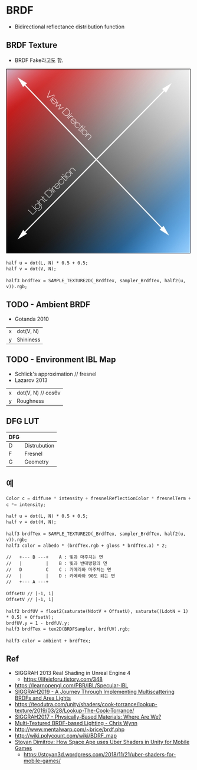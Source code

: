 # BRDF

- Bidirectional reflectance distribution function

## BRDF Texture

- BRDF Fake라고도 함.

![BRDF_dir.jpg](../res/BRDF_dir.jpg)

``` hlsl
half u = dot(L, N) * 0.5 + 0.5;
half v = dot(V, N);

half3 brdfTex = SAMPLE_TEXTURE2D(_BrdfTex, sampler_BrdfTex, half2(u, v)).rgb;
```

## TODO - Ambient BRDF

- Gotanda 2010

|   |           |
|---|-----------|
| x | dot(V, N) |
| y | Shininess |

## TODO - Environment IBL Map

- Schlick's approximation // fresnel
- Lazarov 2013

|   |                    |
|---|--------------------|
| x | dot(V, N) // cosθv |
| y | Roughness          |

## DFG LUT

| DFG |              |
|-----|--------------|
| D   | Distrubution |
| F   | Fresnel      |
| G   | Geometry     |

## 예

``` cs
Color c = diffuse * intensity + fresnelReflectionColor * fresnelTerm + translucentColor * t + Color(0, 0 ,0, specular);
c *= intensity;
```

``` hlsl
half u = dot(L, N) * 0.5 + 0.5;
half v = dot(H, N);

half3 brdfTex = SAMPLE_TEXTURE2D(_BrdfTex, sampler_BrdfTex, half2(u, v)).rgb;
half3 color = albedo * (brdfTex.rgb + gloss * brdfTex.a) * 2;
```





``` hlsl
//   +--- B ---+    A : 빛과 마주치는 면
//   |         |    B : 빛과 반대방향의 면
//   D         C    C : 카메라와 마주치는 면
//   |         |    D : 카메라와 90도 되는 면
//   +--- A ---+ 

OffsetU // [-1, 1]
OffsetV // [-1, 1]

half2 brdfUV = float2(saturate(NdotV + OffsetU), saturate((LdotN + 1) * 0.5) + OffsetV);
brdfUV.y = 1 - brdfUV.y;
half3 brdfTex = tex2D(BRDFSampler, brdfUV).rgb;

half3 color = ambient + brdfTex;

```

## Ref

- SIGGRAH 2013 Real Shading in Unreal Engine 4
  - <https://lifeisforu.tistory.com/348>
- <https://learnopengl.com/PBR/IBL/Specular-IBL>
- [SIGGRAH2019 - A Journey Through Implementing Multiscattering BRDFs and Area Lights](https://advances.realtimerendering.com/s2019/A%20Journey%20Through%20Implementing%20Multiscattering%20BRDFs%20and%20Area%20Lights.pptx)
- <https://teodutra.com/unity/shaders/cook-torrance/lookup-texture/2019/03/28/Lookup-The-Cook-Torrance/>
- [SIGGRAH2017 - Physically-Based Materials: Where Are We?](http://openproblems.realtimerendering.com/s2017/index.html)
- [Multi-Textured BRDF-based Lighting - Chris Wynn](https://developer.download.nvidia.com/assets/gamedev/docs/BRDFs.pdf)
- http://www.mentalwarp.com/~brice/brdf.php
- http://wiki.polycount.com/wiki/BDRF_map
- [Stoyan Dimitrov: How Space Ape uses Uber Shaders in Unity for Mobile Games](https://youtu.be/WJHMV--CNdU?si=mzvIRGYGVlMVyQf7)
  - <https://stoyan3d.wordpress.com/2018/11/21/uber-shaders-for-mobile-games/>